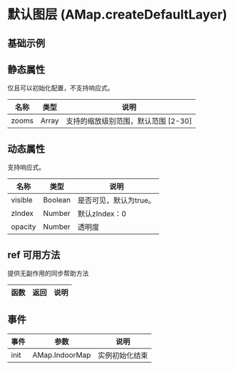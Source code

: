 # 默认图层 (AMap.createDefaultLayer)

## 基础示例

<vuep template="#example"></vuep>

<script v-pre type="text/x-template" id="example">

  <template>
    <div class="amap-page-container">
      <el-amap vid="amapDemo" :zoom="zoom" :center="center" class="amap-demo">
        <el-amap-layer-default ></el-amap-layer-default>
      </el-amap>
    </div>
  </template>

  <style>
    .amap-demo {
      height: 300px;
    }
  </style>

  <script>
    module.exports = {
      name: 'amap-page',
      data() {
        return {
          zoom: 14,
          center: [121.5273285, 31.21515044],
        };
      },
      methods: {
      }
    };
  </script>

</script>


## 静态属性
仅且可以初始化配置，不支持响应式。

名称 | 类型 | 说明
---|---|---|
zooms | Array | 支持的缩放级别范围，默认范围 [2-30]

## 动态属性
支持响应式。

名称 | 类型 | 说明
---|---|---|
visible | Boolean | 是否可见，默认为true。
zIndex | Number | 默认zIndex：0
opacity | Number | 透明度

## ref 可用方法
提供无副作用的同步帮助方法

函数 | 返回 | 说明
---|---|---|


## 事件

事件 | 参数 | 说明
---|---|---|
init | AMap.IndoorMap | 实例初始化结束
